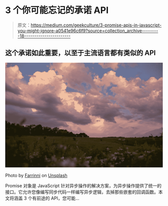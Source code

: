 # 3 个你可能忘记的承诺 API

> 原文：<https://medium.com/geekculture/3-promise-apis-in-javascript-you-might-ignore-a0541e96c6f9?source=collection_archive---------18----------------------->

## 这个承诺如此重要，以至于主流语言都有类似的 API

![](img/0bd22393f78012661894ca34e3e823ad.png)

Photo by [Farrinni](https://unsplash.com/@farrinni?utm_source=medium&utm_medium=referral) on [Unsplash](https://unsplash.com?utm_source=medium&utm_medium=referral)

Promise 对象是 JavaScript 针对异步操作的解决方案，为异步操作提供了统一的接口。它允许您像编写同步代码一样编写异步逻辑，去掉那些嵌套的回调函数。本文将涵盖 3 个有前途的 API，您可能…